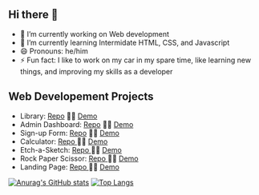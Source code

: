 ## Hi there 👋
- 🔭 I’m currently working on Web development
- 🌱 I’m currently learning Intermidate HTML, CSS, and Javascript
- 😄 Pronouns: he/him
- ⚡ Fun fact: I like to work on my car in my spare time, like learning new things, and improving my skills as a developer

## Web Developement Projects
- Library: [Repo](https://github.com/eclavel/Library) :technologist: [Demo](https://eclavel.github.io/Library/)
- Admin Dashboard: [Repo](https://github.com/eclavel/admin-dashboard)  :technologist: [Demo](https://eclavel.github.io/admin-dashboard/)
- Sign-up Form: [Repo](https://github.com/eclavel/sign-up-form) :technologist: [Demo](https://eclavel.github.io/sign-up-form/)
- Calculator:  [Repo ](https://github.com/eclavel/calculator)  :technologist: [ Demo](https://eclavel.github.io/calculator/)
- Etch-a-Sketch:  [Repo ](https://github.com/eclavel/etch-a-sketch)  :technologist: [ Demo](https://eclavel.github.io/etch-a-sketch/)
- Rock Paper Scissor:  [Repo ](https://github.com/eclavel/RockPaperScissor) :technologist: [ Demo](https://eclavel.github.io/RockPaperScissor/)
- Landing Page: [Repo ](https://github.com/eclavel/Landing-Page-V2) :technologist: [ Demo](https://eclavel.github.io/Landing-Page-V2/)


[![Anurag's GitHub stats](https://github-readme-stats.vercel.app/api?username=eclavel&show_icons=true&theme=chartreuse-dark)](https://github.com/anuraghazra/github-readme-stats)         [![Top Langs](https://github-readme-stats.vercel.app/api/top-langs/?username=eclavel&theme=chartreuse-dark)](https://github.com/anuraghazra/github-readme-stats)

<!--
**eclavel/eclavel** is a ✨ _special_ ✨ repository because its `README.md` (this file) appears on your GitHub profile.

Here are some ideas to get you started:

- 🔭 I’m currently working on ...
- 🌱 I’m currently learning ...
- 👯 I’m looking to collaborate on ...
- 🤔 I’m looking for help with ...
- 💬 Ask me about ...
- 📫 How to reach me: ...
- 😄 Pronouns: ...
- ⚡ Fun fact: ...
-->
